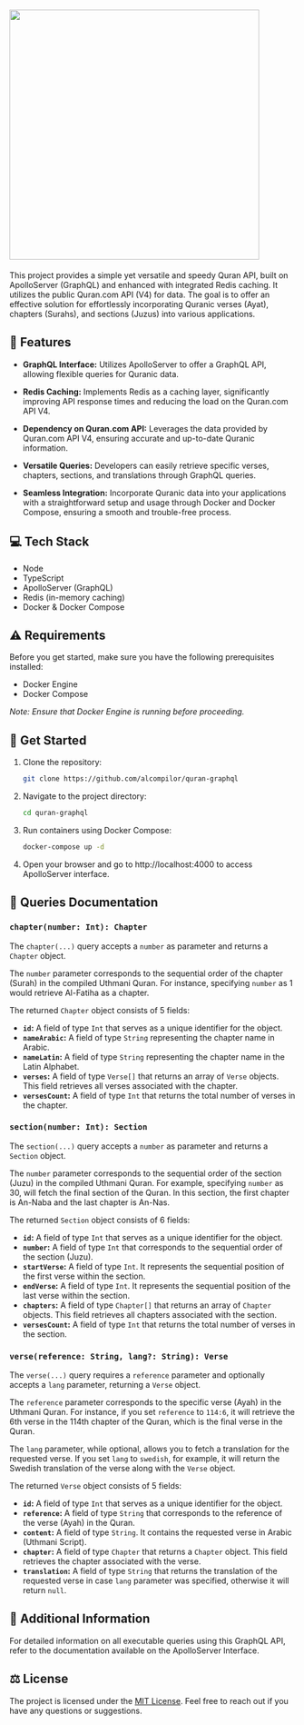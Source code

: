 # <img src = "https://i.imgur.com/1NWRwOh.png" width = 440px>

This project provides a simple yet versatile and speedy Quran API, built on ApolloServer (GraphQL) and enhanced with integrated Redis caching. It utilizes the public Quran.com API (V4) for data. The goal is to offer an effective solution for effortlessly incorporating Quranic verses (Ayat), chapters (Surahs), and sections (Juzus) into various applications.

## 🌟 Features
- **GraphQL Interface:** Utilizes ApolloServer to offer a GraphQL API, allowing flexible queries for Quranic data.

- **Redis Caching:** Implements Redis as a caching layer, significantly improving API response times and reducing the load on the Quran.com API V4.

- **Dependency on Quran.com API:** Leverages the data provided by Quran.com API V4, ensuring accurate and up-to-date Quranic information.

- **Versatile Queries:** Developers can easily retrieve specific verses, chapters, sections, and translations through GraphQL queries.

- **Seamless Integration:** Incorporate Quranic data into your applications with a straightforward setup and usage through Docker and Docker Compose, ensuring a smooth and trouble-free process.

## 💻 Tech Stack
- Node
- TypeScript
- ApolloServer (GraphQL)
- Redis (in-memory caching)
- Docker & Docker Compose

## ⚠️ Requirements
Before you get started, make sure you have the following prerequisites installed:

- Docker Engine
- Docker Compose

*Note: Ensure that Docker Engine is running before proceeding.*

## 🚀 Get Started
1. Clone the repository:
   ```bash
   git clone https://github.com/alcompilor/quran-graphql
    ```
2. Navigate to the project directory:
   ```bash
   cd quran-graphql
    ```
3. Run containers using Docker Compose:
   ```bash
   docker-compose up -d
    ```
4. Open your browser and go to http://localhost:4000 to access ApolloServer interface.

## 📜 Queries Documentation
### **`chapter(number: Int): Chapter`**

The `chapter(...)` query accepts a `number` as parameter and returns a `Chapter` object.

The `number` parameter corresponds to the sequential order of the chapter (Surah) in the compiled Uthmani Quran. For instance, specifying `number` as 1 would retrieve Al-Fatiha as a chapter.

The returned `Chapter` object consists of 5 fields:

- **`id`:** A field of type `Int` that serves as a unique identifier for the object.
- **`nameArabic`:** A field of type `String` representing the chapter name in Arabic.
- **`nameLatin`:** A field of type `String` representing the chapter name in the Latin Alphabet.
- **`verses`:** A field of type `Verse[]` that returns an array of `Verse` objects. This field retrieves all verses associated with the chapter.
- **`versesCount`:** A field of type `Int` that returns the total number of verses in the chapter.

### **`section(number: Int): Section`**
The `section(...)` query accepts a `number` as parameter and returns a `Section` object.

The `number` parameter corresponds to the sequential order of the section (Juzu) in the compiled Uthmani Quran. For example, specifying `number` as 30, will fetch the final section of the Quran. In this section, the first chapter is An-Naba and the last chapter is An-Nas.

The returned `Section` object consists of 6 fields:

- **`id`:** A field of type `Int` that serves as a unique identifier for the object.
- **`number`:** A field of type `Int` that corresponds to the sequential order of the section (Juzu).
- **`startVerse`:** A field of type `Int`. It represents the sequential position of the first verse within the section.
- **`endVerse`:** A field of type `Int`. It represents the sequential position of the last verse within the section.
- **`chapters`:** A field of type `Chapter[]` that returns an array of `Chapter` objects. This field retrieves all chapters associated with the section.
- **`versesCount`:** A field of type `Int` that returns the total number of verses in the section.

### **`verse(reference: String, lang?: String): Verse`**
The `verse(...)` query requires a `reference` parameter and optionally accepts a `lang` parameter, returning a `Verse` object.

The `reference` parameter corresponds to the specific verse (Ayah) in the Uthmani Quran. For instance, if you set `reference` to `114:6`, it will retrieve the 6th verse in the 114th chapter of the Quran, which is the final verse in the Quran.

The `lang` parameter, while optional, allows you to fetch a translation for the requested verse. If you set `lang` to `swedish`, for example, it will return the Swedish translation of the verse along with the `Verse` object.

The returned `Verse` object consists of 5 fields:

- **`id`:** A field of type `Int` that serves as a unique identifier for the object.
- **`reference`:** A field of type `String` that corresponds to the reference of the verse (Ayah) in the Quran.
- **`content`:** A field of type `String`. It contains the requested verse in Arabic (Uthmani Script).
- **`chapter`:** A field of type `Chapter` that returns a `Chapter` object. This field retrieves the chapter associated with the verse.
- **`translation`:** A field of type `String` that returns the translation of the requested verse in case `lang` parameter was specified, otherwise it will return `null`.

## 📄 Additional Information
For detailed information on all executable queries using this GraphQL API, refer to the documentation available on the ApolloServer Interface.

## ⚖️ License
The project is licensed under the [MIT License](LICENSE). Feel free to reach out if you have any questions or suggestions.
